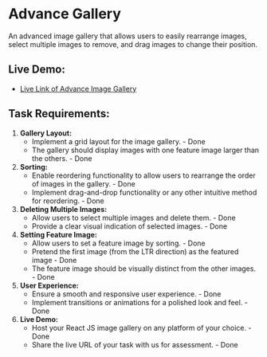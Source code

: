 # Advance Gallery
An advanced image gallery that allows users to easily rearrange images, select multiple images to remove, and drag images to change their position.

## Live Demo:
- [Live Link of Advance Image Gallery](https://advanced-gallery.netlify.app/)

## Task Requirements:
1. **Gallery Layout:**
   - Implement a grid layout for the image gallery. - Done
   - The gallery should display images with one feature image larger than the others. - Done
2. **Sorting:**
   - Enable reordering functionality to allow users to rearrange the order of images in the gallery. - Done
   - Implement drag-and-drop functionality or any other intuitive method for reordering. - Done
3. **Deleting Multiple Images:**
   - Allow users to select multiple images and delete them. - Done
   - Provide a clear visual indication of selected images. - Done
4. **Setting Feature Image:**
   - Allow users to set a feature image by sorting. - Done
   - Pretend the first image (from the LTR direction) as the featured image - Done
   - The feature image should be visually distinct from the other images. - Done
5. **User Experience:**
   - Ensure a smooth and responsive user experience. - Done
   - Implement transitions or animations for a polished look and feel. - Done
6. **Live Demo:**
   - Host your React JS image gallery on any platform of your choice. - Done
   - Share the live URL of your task with us for assessment. - Done

